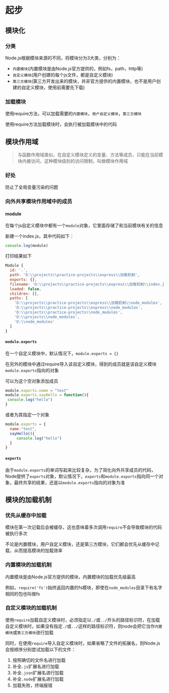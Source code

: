 # 起步

## 模块化

### 分类

Node.js根据模块来源的不同，将模块分为3大类，分别为：

- `内置模块`(内置模块是由Node.js官方提供的，例如fs，path，http等)
- `自定义模块`(用户创建的每个js文件，都是自定义模块)
- `第三方模块`(第三方开发出来的模块，并非官方提供的内置模块，也不是用户创建的自定义模块，使用前需要先下载)

### 加载模块

使用require方法，可以加载需要的`内置模块`，`用户自定义模块`，`第三方模块`

使用require方法加载模块时，会执行被加载模块中的代码

## 模块作用域

> 与函数作用域类似，在自定义模块定义的变量、方法等成员，只能在当前模块内被访问，这种模块级别的访问限制，叫做模块作用域

### 好处

防止了全局变量污染的问题

### 向外共享模块作用域中的成员

#### module

在每个js自定义模块中都有一个`module`对象，它里面存储了和当前模块有关的信息

新建一个index.js，其中代码如下：

```js
console.log(module)
```

打印结果如下

```js
Module {
  id: '.',
  path: 'D:\\projects\\practice-projects\\express\\加载机制',
  exports: {},
  filename: 'D:\\projects\\practice-projects\\express\\加载机制\\index.js',
  loaded: false,
  children: [],
  paths: [
    'D:\\projects\\practice-projects\\express\\加载机制\\node_modules',    
    'D:\\projects\\practice-projects\\express\\node_modules',
    'D:\\projects\\practice-projects\\node_modules',
    'D:\\projects\\node_modules',
    'D:\\node_modules'
  ]
}
```

#### `module.exports`

在一个自定义模块中，默认情况下，`module.exports = {}`

在另外的模块中通过require导入该自定义模块，得到的成员就是该自定义模块`module.exports`指向的对象

可以为这个空对象添加成员

```js
module.exports.name = "test"
module.exports.sayHello = function(){
 console.log("hello")
}
```

或者为其指定一个对象

```js
module.exports = {
  name:"test",
  sayHello(){
     console.log("hello")
  }
}
```

#### `exports`

由于`module.exports`的单词写起来比较复杂，为了简化向外共享成员的代码，Node提供了`exports`对象，默认情况下，`exports`和`module.exports`指向同一个对象，最终共享的结果，还是以`module.exports`指向的对象为准

## 模块的加载机制

### 优先从缓存中加载

模块在第一次记载后会被缓存，这也意味着多次调用`require`不会导致模块的代码被执行多次

不论是内置模块，用户自定义模块，还是第三方模块，它们都会优先从缓存中记载，从而提高模块的加载效率

### 内置模块的加载机制

内置模块是由Node.js官方提供的模块，内置模块的加载优先级最高

例如，`require('fs')`始终返回内置的fs模块，即使在`node_modules`目录下有名字相同的包也叫做fs


### 自定义模块的加载机制

使用`require`加载自定义模块时，必须指定以`./`或`../`开头的路径标识符，在加载自定义模块时，如果没有指定`./`或`../`这样的路径标识符，则node会把它当作`内置模块`或`第三方模块`进行加载

同时，在使用`require`导入自定义模块时，如果省略了文件的拓展名，则Node.js会按顺序分别尝试加载以下的文件：

1. 按照确切的文件名进行加载
2. 补全`.js`扩展名进行加载
3. 补全`.json`扩展名进行加载
4. 补全`.node`扩展名进行加载
5. 加载失败，终端报错
